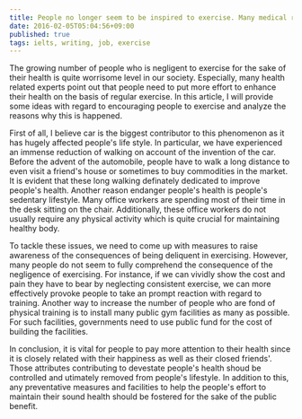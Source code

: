 ```yaml
---
title: People no longer seem to be inspired to exercise. Many medical researchers are becoming more concerned about the physical state of the general public. as the number of people who exercise continues to go down. Mention some reasons why this is occurring and give tips on how to motivate people to exercise
date: 2016-02-05T05:04:56+09:00
published: true
tags: ielts, writing, job, exercise
---
```




The growing number of people who is negligent to exercise for the sake of their health is quite worrisome level in our society. Especially, many health related experts point out that people need to put more effort to enhance their health on the basis of regular exercise. In this article, I will provide some ideas with regard to encouraging people to exercise and analyze the reasons why this is happened.


First of all, I believe car is the biggest contributor to this phenomenon as it has hugely affected people's life style. In particular, we have experienced an immense reduction of walking on account of the invention of the car. Before the advent of the automobile, people have to walk a long distance to even visit a friend's house or sometimes to buy commodities in the market. It is evident that these long walking definately dedicated to improve people's health. Another reason endanger people's health is people's sedentary lifestyle. Many office workers are spending most of their time in the desk sitting on the chair. Additionally, these office workers do not usually require any physical activity which is quite crucial for maintaining healthy body.


To tackle these issues, we need to come up with measures to raise awareness of the consequences of being deliquent in exercising. However, many people do not seem to fully comprehend the consequence of the negligence of exercising. For instance, if we can vividly show the cost and pain they have to bear by neglecting consistent exercise, we can more effectively provoke people to take an prompt reaction with regard to training. Another way to increase the number of people who are fond of physical training is to install many public gym facilities as many as possible. For such facilities, governments need to use public fund for the cost of building the facilities.


In conclusion, it is vital for people to pay more attention to their health since it is closely related with their happiness as well as their closed friends'.  Those attributes contributing to devestate people's health shoud be controlled and utimately removed from people's lifestyle. In addition to this, any preventative measures and facilities to help the people's effort to maintain their sound health should be fostered for the sake of the public benefit.
